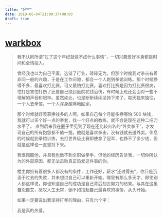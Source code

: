 ```yaml
---
title: "好字"
date: 2019-06-04T21:09:37+08:00
draft: true
---
```


# [warkbox](https://www.v2ex.com/t/570437#22)
> 我不认同所谓“过了这个年纪就做不成什么事情”，一切兴趣爱好本身都是时间和全情投入。
> 
> 曾经我也以为自己平庸，选错了行业，碌碌无为。但那个时候我对拳击有着非同一般的兴趣，于是在工作间隙，都会一个人跑到拳馆训练。那个时候挣得不多，最喜欢打比赛，可又最怕打比赛。喜欢打比赛是因为打比赛很爽，怕打是害怕打伤了还要自己跑到医院花钱治伤，有时候上班还会面对一些不理解的声音和眼神。虽然如此，也是断断续续坚持下来了。每天独来独往，一个人去拳馆，一个人浑身酸痛地回家。
> 
> 那个时候就好羡慕挣钱多的人啊，如果自己每个月能多挣哪怕 500 块钱，我就可以买个好一点的拳套，找一个好点的教练，就不会是现在这种二把刀水平了。
> 直到后来我在圈子里见到了现在还比较出名的“外卖拳王”，才发现自己的所有抱怨都不值一提。他就是喜欢拳击，没有钱就去送外卖，休息的时候就到拳馆训练，去打世界级比赛即使拿了冠军，也挣不了多少钱，但就是这样也一直坚持下来。
> 
> 我很佩服他，并且我也做不到全职做拳手，但他的经历告诉我，一切你所认为的外部原因，都无法击败真正热爱这件事的你。
> 
> 楼主你拥有着很多人都没有的条件，工作还好，薪水“还过得去”，你只是沉湎于过去的失败，并未想过自己可以重新开始。哪里有那么多天才，即使别人都这样说，你也知道自己的成功是自己背后刻苦努力的结果。与其在这里自怨自艾，感叹人生无常，倒不如捡起自己最喜欢的事情，从头开始。
> 
> 如果一定要说出我坚持打拳的理由，只有六个字：
> 
> 我是真的热爱。

